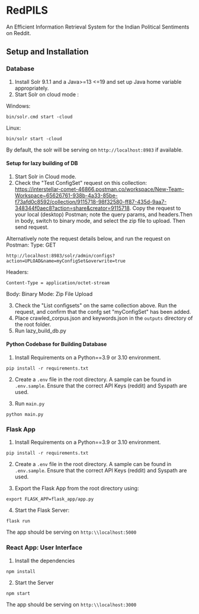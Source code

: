 # RedPILS

An Efficient Information Retrieval System for the Indian Political Sentiments on Reddit.

## Setup and Installation

### Database

1. Install Solr 9.1.1 and a Java>=13 <=19 and set up Java home variable appropriately.
2. Start Solr on cloud mode :

Windows:

```
bin/solr.cmd start -cloud
```

Linux:

```
bin/solr start -cloud
```

By default, the solr will be serving on `http://localhost:8983` if available.

#### Setup for lazy building of DB

1. Start Solr in Cloud mode.
2. Check the "Test ConfigSet" request on this collection: https://interstellar-comet-46866.postman.co/workspace/New-Team-Workspace~65626761-938b-4a33-85be-f73afd0c8592/collection/9115718-98f32580-ff87-435d-9aa7-348344f0aec8?action=share&creator=9115718. Copy the request to your local (desktop) Postman; note the query params, and headers.Then in body, switch to binary mode, and select the zip file to upload. Then send request.

Alternatively note the request details below, and run the request on Postman:
Type: GET

```
http://localhost:8983/solr/admin/configs?action=UPLOAD&name=myConfigSet&overwrite=true
```

Headers:

    Content-Type = application/octet-stream

Body: Binary Mode: Zip File Upload

3. Check the "List configsets" on the same collection above. Run the request, and confirm that the confg set "myConfigSet" has been added.
4. Place crawled_corpus.json and keywords.json in the `outputs` directory of the root folder.
5. Run lazy_build_db.py

#### Python Codebase for Building Database

1. Install Requirements on a Python==3.9 or 3.10 environment.

```
pip install -r requirements.txt
```

2. Create a `.env` file in the root directory. A sample can be found in `.env.sample`. Ensure that the correct API Keys (reddit) and Syspath are used.

3. Run `main.py`

```
python main.py
```

### Flask App

1. Install Requirements on a Python==3.9 or 3.10 environment.

```
pip install -r requirements.txt
```

2. Create a `.env` file in the root directory. A sample can be found in `.env.sample`. Ensure that the correct API Keys (reddit) and Syspath are used.

3. Export the Flask App from the root directory using:

```
export FLASK_APP=flask_app/app.py
```

4. Start the Flask Server:

```
flask run
```

The app should be serving on `http:\\localhost:5000`

### React App: User Interface

1. Install the dependencies

```
npm install
```

2. Start the Server

```
npm start
```

The app should be serving on `http:\\localhost:3000`
